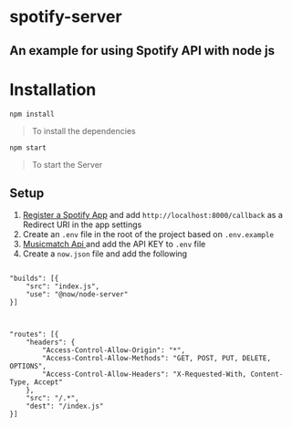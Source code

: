 # spotify-server

## An example for using Spotify API with node js

# Installation
`npm install`
> To install the dependencies

`npm start`
> To start the Server

## Setup

1. [Register a Spotify App](https://developer.spotify.com/dashboard/applications) and add `http://localhost:8000/callback` as a Redirect URI in the app settings
2. Create an `.env` file in the root of the project based on `.env.example`
3. [Musicmatch Api ](https://developer.musixmatch.com/) and add the API KEY to `.env` file
4. Create a `now.json` file and add the following
```

"builds": [{
    "src": "index.js",
    "use": "@now/node-server"
}]



"routes": [{
    "headers": {
        "Access-Control-Allow-Origin": "*",
        "Access-Control-Allow-Methods": "GET, POST, PUT, DELETE, OPTIONS",
        "Access-Control-Allow-Headers": "X-Requested-With, Content-Type, Accept"
    },
    "src": "/.*",
    "dest": "/index.js"
}]
```


